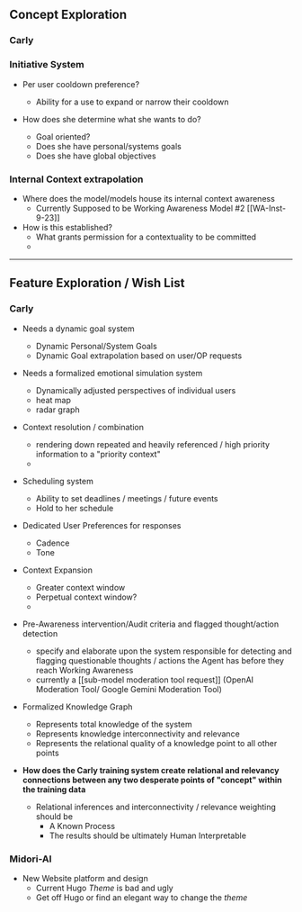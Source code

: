 ## Concept Exploration

### Carly

### Initiative System

- Per user cooldown preference?
	- Ability for a use to expand or narrow their cooldown 

- How does she determine what she wants to do?
	- Goal oriented? 
	- Does she have personal/systems goals
	- Does she have global objectives

### Internal Context extrapolation
- Where does the model/models house its internal context awareness
	- Currently Supposed to be Working Awareness Model #2 [[WA-Inst-9-23]]
- How is this established?
	- What grants permission for a contextuality to be committed
	- 

---
## Feature Exploration / Wish List

### Carly

- Needs a dynamic goal system
	- Dynamic Personal/System Goals
	- Dynamic Goal extrapolation based on user/OP requests

- Needs a formalized emotional simulation system
	- Dynamically adjusted perspectives of individual users
	- heat map
	- radar graph

- Context resolution / combination
	- rendering down repeated and heavily referenced / high priority information to a "priority context"
	- 

- Scheduling system
	- Ability to set deadlines / meetings / future events
	- Hold to her schedule

- Dedicated User Preferences for responses
	- Cadence
	- Tone

- Context Expansion
	- Greater context window
	- Perpetual context window?
	- 

- Pre-Awareness intervention/Audit criteria and flagged thought/action detection
	- specify and elaborate upon the system responsible for detecting and flagging questionable thoughts / actions the Agent has before they reach Working Awareness
	- currently a [[sub-model moderation tool request]] (OpenAI Moderation Tool/ Google Gemini Moderation Tool)

- Formalized Knowledge Graph
	- Represents total knowledge of the system
	- Represents knowledge interconnectivity and relevance 
	- Represents the relational quality of a knowledge point to all other points 

- **How does the Carly training system create relational and relevancy connections between any two desperate points of "concept" within the training data**
	- Relational inferences and interconnectivity / relevance weighting should be 
		- A Known Process 
		- The results should be ultimately Human Interpretable

### Midori-AI

- New Website platform and design
	- Current Hugo *Theme* is bad and ugly
	- Get off Hugo or find an elegant way to change the *theme*